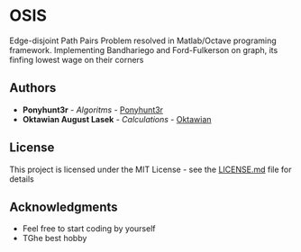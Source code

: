 # OSIS
Edge-disjoint Path Pairs Problem resolved in Matlab/Octave programing framework.  Implementing Bandhariego and Ford-Fulkerson on graph, its finfing lowest wage on their corners

## Authors

* **Ponyhunt3r** - *Algoritms* - [Ponyhunt3r](https://github.com/ponyhunt3r)
* **Oktawian August Lasek** - *Calculations* - [Oktawian](https://github.com/Oktawian-L)


## License

This project is licensed under the MIT License - see the [LICENSE.md](LICENSE.md) file for details

## Acknowledgments

* Feel free to start coding by yourself
* TGhe best hobby

